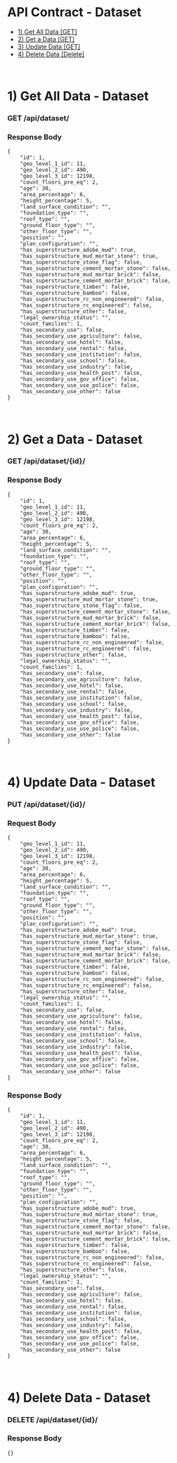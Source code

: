 # API Contract - Dataset
- [1) Get All Data [GET]](#gets)
- [2) Get a Data [GET]](#get)
- [3) Update Data [GET]](#update)
- [4) Delete Data [Delete]](#delete)

<br>

# 1) Get All Data - Dataset <a name="gets"></a>
### GET /api/dataset/

### Response Body

	{
        "id": 1,
		"geo_level_1_id": 11,
        "geo_level_2_id": 490,
        "geo_level_3_id": 12198,
        "count_floors_pre_eq": 2,
        "age": 30,
        "area_percentage": 6,
        "height_percentage": 5,
        "land_surface_condition": "",
        "foundation_type": "",
        "roof_type": "",
        "ground_floor_type": "",
        "other_floor_type": "",
        "position": "",
        "plan_configuration": "",
        "has_superstructure_adobe_mud": true,
        "has_superstructure_mud_mortar_stone": true,
        "has_superstructure_stone_flag": false,
        "has_superstructure_cement_mortar_stone": false,
        "has_superstructure_mud_mortar_brick": false,
        "has_superstructure_cement_mortar_brick": false,
        "has_superstructure_timber": false,
        "has_superstructure_bamboo": false,
        "has_superstructure_rc_non_engineered": false,
        "has_superstructure_rc_engineered": false,
        "has_superstructure_other": false,
        "legal_ownership_status": "",
        "count_families": 1,
        "has_secondary_use": false,
        "has_secondary_use_agriculture": false,
        "has_secondary_use_hotel": false,
        "has_secondary_use_rental": false,
        "has_secondary_use_institution": false,
        "has_secondary_use_school": false,
        "has_secondary_use_industry": false,
        "has_secondary_use_health_post": false,
        "has_secondary_use_gov_office": false,
        "has_secondary_use_use_police": false,
        "has_secondary_use_other": false
	}

<br>

# 2) Get a Data - Dataset <a name="get"></a>
### GET /api/dataset/{id}/

### Response Body

	{
        "id": 1,
		"geo_level_1_id": 11,
        "geo_level_2_id": 490,
        "geo_level_3_id": 12198,
        "count_floors_pre_eq": 2,
        "age": 30,
        "area_percentage": 6,
        "height_percentage": 5,
        "land_surface_condition": "",
        "foundation_type": "",
        "roof_type": "",
        "ground_floor_type": "",
        "other_floor_type": "",
        "position": "",
        "plan_configuration": "",
        "has_superstructure_adobe_mud": true,
        "has_superstructure_mud_mortar_stone": true,
        "has_superstructure_stone_flag": false,
        "has_superstructure_cement_mortar_stone": false,
        "has_superstructure_mud_mortar_brick": false,
        "has_superstructure_cement_mortar_brick": false,
        "has_superstructure_timber": false,
        "has_superstructure_bamboo": false,
        "has_superstructure_rc_non_engineered": false,
        "has_superstructure_rc_engineered": false,
        "has_superstructure_other": false,
        "legal_ownership_status": "",
        "count_families": 1,
        "has_secondary_use": false,
        "has_secondary_use_agriculture": false,
        "has_secondary_use_hotel": false,
        "has_secondary_use_rental": false,
        "has_secondary_use_institution": false,
        "has_secondary_use_school": false,
        "has_secondary_use_industry": false,
        "has_secondary_use_health_post": false,
        "has_secondary_use_gov_office": false,
        "has_secondary_use_use_police": false,
        "has_secondary_use_other": false
	}

<br>

# 4) Update Data - Dataset<a name="update"></a>
### PUT /api/dataset/{id}/

### Request Body

	{
		"geo_level_1_id": 11,
        "geo_level_2_id": 490,
        "geo_level_3_id": 12198,
        "count_floors_pre_eq": 2,
        "age": 30,
        "area_percentage": 6,
        "height_percentage": 5,
        "land_surface_condition": "",
        "foundation_type": "",
        "roof_type": "",
        "ground_floor_type": "",
        "other_floor_type": "",
        "position": "",
        "plan_configuration": "",
        "has_superstructure_adobe_mud": true,
        "has_superstructure_mud_mortar_stone": true,
        "has_superstructure_stone_flag": false,
        "has_superstructure_cement_mortar_stone": false,
        "has_superstructure_mud_mortar_brick": false,
        "has_superstructure_cement_mortar_brick": false,
        "has_superstructure_timber": false,
        "has_superstructure_bamboo": false,
        "has_superstructure_rc_non_engineered": false,
        "has_superstructure_rc_engineered": false,
        "has_superstructure_other": false,
        "legal_ownership_status": "",
        "count_families": 1,
        "has_secondary_use": false,
        "has_secondary_use_agriculture": false,
        "has_secondary_use_hotel": false,
        "has_secondary_use_rental": false,
        "has_secondary_use_institution": false,
        "has_secondary_use_school": false,
        "has_secondary_use_industry": false,
        "has_secondary_use_health_post": false,
        "has_secondary_use_gov_office": false,
        "has_secondary_use_use_police": false,
        "has_secondary_use_other": false
	}

### Response Body

	{
        "id": 1,
		"geo_level_1_id": 11,
        "geo_level_2_id": 490,
        "geo_level_3_id": 12198,
        "count_floors_pre_eq": 2,
        "age": 30,
        "area_percentage": 6,
        "height_percentage": 5,
        "land_surface_condition": "",
        "foundation_type": "",
        "roof_type": "",
        "ground_floor_type": "",
        "other_floor_type": "",
        "position": "",
        "plan_configuration": "",
        "has_superstructure_adobe_mud": true,
        "has_superstructure_mud_mortar_stone": true,
        "has_superstructure_stone_flag": false,
        "has_superstructure_cement_mortar_stone": false,
        "has_superstructure_mud_mortar_brick": false,
        "has_superstructure_cement_mortar_brick": false,
        "has_superstructure_timber": false,
        "has_superstructure_bamboo": false,
        "has_superstructure_rc_non_engineered": false,
        "has_superstructure_rc_engineered": false,
        "has_superstructure_other": false,
        "legal_ownership_status": "",
        "count_families": 1,
        "has_secondary_use": false,
        "has_secondary_use_agriculture": false,
        "has_secondary_use_hotel": false,
        "has_secondary_use_rental": false,
        "has_secondary_use_institution": false,
        "has_secondary_use_school": false,
        "has_secondary_use_industry": false,
        "has_secondary_use_health_post": false,
        "has_secondary_use_gov_office": false,
        "has_secondary_use_use_police": false,
        "has_secondary_use_other": false
	}

<br>

# 4) Delete Data - Dataset <a name="delete"></a>
### DELETE /api/dataset/{id}/

### Response Body

	{}

<br>